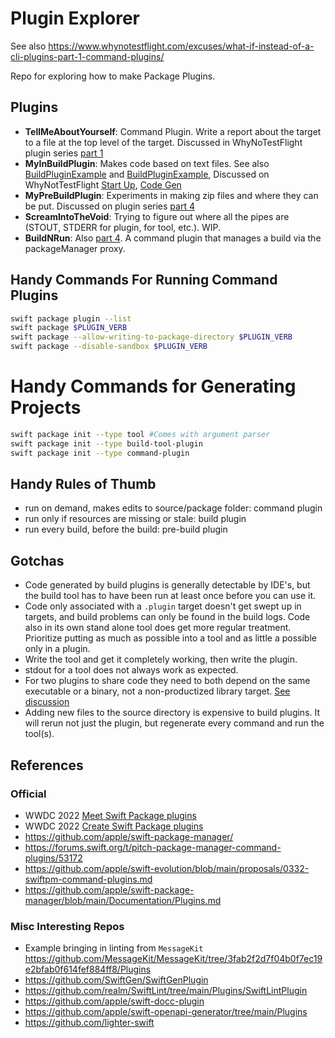 # Plugin Explorer


See also https://www.whynotestflight.com/excuses/what-if-instead-of-a-cli-plugins-part-1-command-plugins/ 

[BPE]: https://github.com/carlynorama/BuildPluginExample/ "repo for the plugin"
[BPET]: https://github.com/carlynorama/BuildPluginExampleTarget/ "repo for the cli that imports the plugin"

[PT1]: https://www.whynotestflight.com/excuses/what-if-instead-of-a-cli-plugins-part-1-command-plugins/ 
[PT2]: https://www.whynotestflight.com/excuses/what-if-instead-of-a-cli-plugins-part-2-start-a-build-plugin/
[PT3]: https://www.whynotestflight.com/excuses/what-if-instead-of-a-cli-plugins-part-3-the-actual-code-gen/
[PT4]: https://www.whynotestflight.com/excuses/what-if-instead-of-a-cli-plugins-part-4-prebuild-plugins-misc/

Repo for exploring how to make Package Plugins.

## Plugins

- **TellMeAboutYourself**: Command Plugin. Write a report about the target to a file at the top level of the target. Discussed in WhyNoTestFlight plugin series [part 1][PT1]
- **MyInBuildPlugin**: Makes code based on text files. See also [BuildPluginExample][BPE] and [BuildPluginExample][BPET], Discussed on WhyNotTestFlight [Start Up][PT2], [Code Gen][PT3]
- **MyPreBuildPlugin**: Experiments in making zip files and where they can be put. Discussed on plugin series [part 4][PT4]
- **ScreamIntoTheVoid**: Trying to figure out where all the pipes are (STOUT, STDERR for plugin, for tool, etc.). WIP. 
- **BuildNRun**: Also [part 4][PT4]. A command plugin that manages a build via the packageManager proxy. 

            
## Handy Commands For Running Command Plugins 

```bash
swift package plugin --list
swift package $PLUGIN_VERB
swift package --allow-writing-to-package-directory $PLUGIN_VERB
swift package --disable-sandbox $PLUGIN_VERB
```

# Handy Commands for Generating Projects

```bash
swift package init --type tool #Comes with argument parser
swift package init --type build-tool-plugin
swift package init --type command-plugin
```

## Handy Rules of Thumb

- run on demand, makes edits to source/package folder: command plugin
- run only if resources are missing or stale: build plugin
- run every build, before the build: pre-build plugin


## Gotchas

- Code generated by build plugins is generally detectable by IDE's, but the build tool has to have been run at least once before you can use it.
- Code only associated with a `.plugin` target doesn't get swept up in targets, and build problems can only be found in the build logs. Code also in its own stand alone tool does get more regular treatment. Prioritize putting as much as possible into a tool and as little a possible only in a plugin. 
- Write the tool and get it completely working, then write the plugin.
- stdout for a tool does not always work as expected. 
- For two plugins to share code they need to both depend on the same executable or a binary, not a non-productized library target. [See discussion](https://forums.swift.org/t/difficulty-sharing-code-between-swift-package-manager-plugins/61690/3)
- Adding new files to the source directory is expensive to build plugins. It will rerun not just the plugin, but regenerate every command and run the tool(s). 

            
## References

### Official
- WWDC 2022 [Meet Swift Package plugins](https://developer.apple.com/videos/play/wwdc2022/110359)
- WWDC 2022 [Create Swift Package plugins](https://developer.apple.com/videos/play/wwdc2022/110401/)
- https://github.com/apple/swift-package-manager/
- https://forums.swift.org/t/pitch-package-manager-command-plugins/53172
- https://github.com/apple/swift-evolution/blob/main/proposals/0332-swiftpm-command-plugins.md
- https://github.com/apple/swift-package-manager/blob/main/Documentation/Plugins.md


### Misc Interesting Repos
- Example bringing in linting from `MessageKit` https://github.com/MessageKit/MessageKit/tree/3fab2f2d7f04b0f7ec19e2bfab0f614fef884ff8/Plugins
- https://github.com/SwiftGen/SwiftGenPlugin
- https://github.com/realm/SwiftLint/tree/main/Plugins/SwiftLintPlugin
- https://github.com/apple/swift-docc-plugin
- https://github.com/apple/swift-openapi-generator/tree/main/Plugins
- https://github.com/lighter-swift


